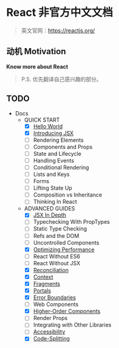 # React 非官方中文文档
> 英文官网：<https://reactjs.org/>

## 动机 Motivation
**Know more about React**

> P.S. 优先翻译自己感兴趣的部分。

## TODO
- Docs
  - QUICK START
    - [x] [Hello World](/content/docs/hello-world.md)
    - [x] [Introducing JSX](/content/docs/introducing-jsx.md)
    - [ ] Rendering Elements
    - [ ] Components and Props
    - [ ] State and Lifecycle
    - [ ] Handling Events
    - [ ] Conditional Rendering
    - [ ] Lists and Keys
    - [ ] Forms
    - [ ] Lifting State Up
    - [ ] Composition vs Inheritance
    - [ ] Thinking In React
  - ADVANCED GUIDES
    - [x] [JSX In Depth](/content/docs/jsx-in-depth.md)
    - [ ] Typechecking With PropTypes
    - [ ] Static Type Checking
    - [ ] Refs and the DOM
    - [ ] Uncontrolled Components
    - [x] [Optimizing Performance](/content/docs/optimizing-performance.md)
    - [ ] React Without ES6
    - [ ] React Without JSX
    - [x] [Reconciliation](/content/docs/reconciliation.md)
    - [x] [Context](/content/docs/context.md)
    - [x] [Fragments](/content/docs/fragments.md)
    - [x] [Portals](/content/docs/portals.md)
    - [x] [Error Boundaries](/content/docs/error-boundaries.md)
    - [ ] Web Components
    - [x] [Higher-Order Components](/content/docs/higher-order-components.md)
    - [ ] Render Props
    - [ ] Integrating with Other Libraries
    - [ ] [Accessibility](/content/docs/accessibility.md)
    - [x] [Code-Splitting](/content/docs/code-splitting.md)